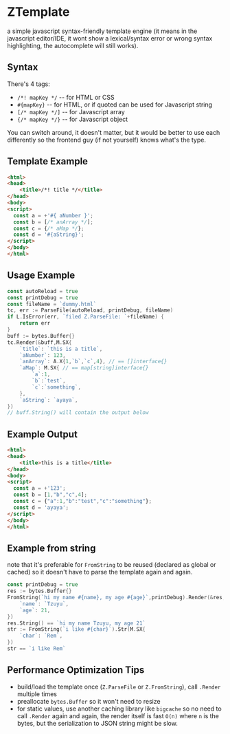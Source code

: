 
# ZTemplate

a simple javascript syntax-friendly template engine (it means in the javascript editor/IDE, it wont show a lexical/syntax error or wrong syntax highlighting, the autocomplete will still works).

## Syntax

There's 4 tags:
- `/*! mapKey */` -- for HTML or CSS
- `#{mapKey}` -- for HTML, or if quoted can be used for Javascript string
- `[/* mapKey */]` -- for Javascript array
- `{/* mapKey */}` -- for Javascript object

You can switch around, it doesn't matter, but it would be better to use each differently so the frontend guy (if not yourself) knows what's the type.

## Template Example

```html
<html>
<head>
	<title>/*! title */</title>
</head>
<body>
<script>
  const a = +'#{ aNumber }';
  const b = [/* anArray */];
  const c = {/* aMap */};
  const d = '#{aString}';
</script>
</body>
</html>
```

## Usage Example

```go
const autoReload = true
const printDebug = true
const fileName = `dummy.html`
tc, err := ParseFile(autoReload, printDebug, fileName)
if L.IsError(err, `filed Z.ParseFile: `+fileName) {
	return err
}
buff := bytes.Buffer{}
tc.Render(&buff,M.SX{
	`title`: `this is a title`,
	`aNumber`: 123,
	`anArray`: A.X{1,`b`,`c`,4}, // == []interface{}
	`aMap`: M.SX{ // == map[string]interface{}
		`a`:1,
		`b`:`test`,
		`c`:`something`,
	},
	`aString`: `ayaya`,
})
// buff.String() will contain the output below
```

## Example Output

```html
<html>
<head>
	<title>this is a title</title>
</head>
<body>
<script>
  const a = +'123';
  const b = [1,"b","c",4];
  const c = {"a":1,"b":"test","c":"something"};
  const d = 'ayaya';
</script>
</body>
</html>
```

## Example from string

note that it's preferable for `FromString` to be reused (declared as global or cached) so it doesn't have to parse the template again and again.

```go
const printDebug = true
res := bytes.Buffer{}
FromString(`hi my name #{name}, my age #{age}`,printDebug).Render(&res,M.SX{
	`name`: `Tzuyu`,
	`age`: 21,
})
res.String() == `hi my name Tzuyu, my age 21`
str := FromString(`i like #{char}`).Str(M.SX{
	`char`: `Rem`,
})
str == `i like Rem`
```

## Performance Optimization Tips

- build/load the template once (`Z.ParseFile` or `Z.FromString`), call `.Render` multiple times
- preallocate `bytes.Buffer` so it won't need to resize 
- for static values, use another caching library like `bigcache` so no need to call `.Render` again and again, the render itself is fast `O(n)` where `n` is the bytes, but the serialization to JSON string might be slow.

